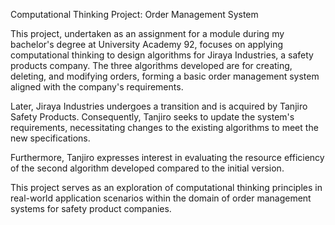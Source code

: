 Computational Thinking Project: Order Management System

This project, undertaken as an assignment for a module during my bachelor's degree at University Academy 92, focuses on applying computational thinking to design algorithms for Jiraya Industries, a safety products company. The three algorithms developed are for creating, deleting, and modifying orders, forming a basic order management system aligned with the company's requirements.

Later, Jiraya Industries undergoes a transition and is acquired by Tanjiro Safety Products. Consequently, Tanjiro seeks to update the system's requirements, necessitating changes to the existing algorithms to meet the new specifications.

Furthermore, Tanjiro expresses interest in evaluating the resource efficiency of the second algorithm developed compared to the initial version.

This project serves as an exploration of computational thinking principles in real-world application scenarios within the domain of order management systems for safety product companies.

